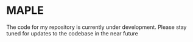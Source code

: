 # MAPLE
The code for my repository is currently under development. Please stay tuned for updates to the codebase in the near future
